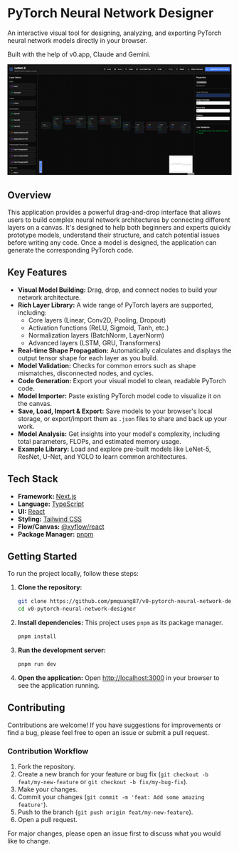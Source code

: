 # PyTorch Neural Network Designer

An interactive visual tool for designing, analyzing, and exporting PyTorch neural network models directly in your browser.

Built with the help of v0.app, Claude and Gemini.

![img.png](img.png)

## Overview

This application provides a powerful drag-and-drop interface that allows users to build complex neural network architectures by connecting different layers on a canvas. It's designed to help both beginners and experts quickly prototype models, understand their structure, and catch potential issues before writing any code. Once a model is designed, the application can generate the corresponding PyTorch code.

## Key Features

-   **Visual Model Building:** Drag, drop, and connect nodes to build your network architecture.
-   **Rich Layer Library:** A wide range of PyTorch layers are supported, including:
    -   Core layers (Linear, Conv2D, Pooling, Dropout)
    -   Activation functions (ReLU, Sigmoid, Tanh, etc.)
    -   Normalization layers (BatchNorm, LayerNorm)
    -   Advanced layers (LSTM, GRU, Transformers)
-   **Real-time Shape Propagation:** Automatically calculates and displays the output tensor shape for each layer as you build.
-   **Model Validation:** Checks for common errors such as shape mismatches, disconnected nodes, and cycles.
-   **Code Generation:** Export your visual model to clean, readable PyTorch code.
-   **Model Importer:** Paste existing PyTorch model code to visualize it on the canvas.
-   **Save, Load, Import & Export:** Save models to your browser's local storage, or export/import them as `.json` files to share and back up your work.
-   **Model Analysis:** Get insights into your model's complexity, including total parameters, FLOPs, and estimated memory usage.
-   **Example Library:** Load and explore pre-built models like LeNet-5, ResNet, U-Net, and YOLO to learn common architectures.

## Tech Stack

-   **Framework:** [Next.js](https://nextjs.org/)
-   **Language:** [TypeScript](https://www.typescriptlang.org/)
-   **UI:** [React](https://reactjs.org/)
-   **Styling:** [Tailwind CSS](https://tailwindcss.com/)
-   **Flow/Canvas:** [@xyflow/react](https://reactflow.dev/)
-   **Package Manager:** [pnpm](https://pnpm.io/)

## Getting Started

To run the project locally, follow these steps:

1.  **Clone the repository:**
    ```bash
    git clone https://github.com/pmquang87/v0-pytorch-neural-network-designer.git
    cd v0-pytorch-neural-network-designer
    ```

2.  **Install dependencies:**
    This project uses `pnpm` as its package manager.
    ```bash
    pnpm install
    ```

3.  **Run the development server:**
    ```bash
    pnpm run dev
    ```

4.  **Open the application:**
    Open [http://localhost:3000](http://localhost:3000) in your browser to see the application running.

## Contributing

Contributions are welcome! If you have suggestions for improvements or find a bug, please feel free to open an issue or submit a pull request.

### Contribution Workflow

1.  Fork the repository.
2.  Create a new branch for your feature or bug fix (`git checkout -b feat/my-new-feature` or `git checkout -b fix/my-bug-fix`).
3.  Make your changes.
4.  Commit your changes (`git commit -m 'feat: Add some amazing feature'`).
5.  Push to the branch (`git push origin feat/my-new-feature`).
6.  Open a pull request.

For major changes, please open an issue first to discuss what you would like to change.

